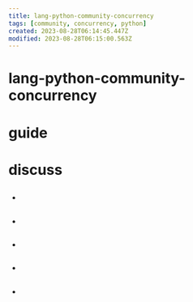 ```yaml
---
title: lang-python-community-concurrency
tags: [community, concurrency, python]
created: 2023-08-28T06:14:45.447Z
modified: 2023-08-28T06:15:00.563Z
---
```


# lang-python-community-concurrency

# guide

# discuss
- ## 

- ## 

- ## 

- ## 

- ## 
